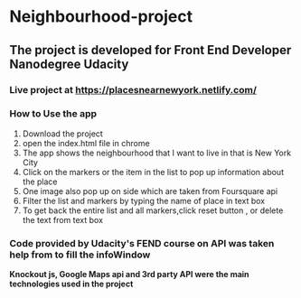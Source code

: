 # Neighbourhood-project
## The project is developed for Front End Developer Nanodegree Udacity
### Live project at https://placesnearnewyork.netlify.com/
### How to Use the app
1. Download the project
2. open the index.html file in chrome
3. The app shows the neighbourhood that I want to live in that is New York City
4. Click on the markers or the item in the list to pop up information about the place
5. One image also pop up on side which are taken from Foursquare api
6. Filter the list and markers by typing the name of place in text box
7. To get back the entire list and all markers,click reset button , or delete the text from text box


### Code provided by Udacity's FEND course on API was taken help from to fill the infoWindow
**Knockout js, Google Maps api and 3rd party API were the main technologies used in the project**
